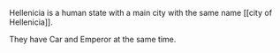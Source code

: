 Hellenicia is a human state with a main city with the same name [[city of Hellenicia]].

They have Car and Emperor at the same time.